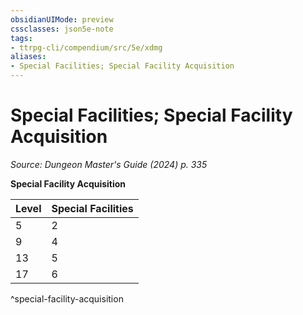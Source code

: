```yaml
---
obsidianUIMode: preview
cssclasses: json5e-note
tags:
- ttrpg-cli/compendium/src/5e/xdmg
aliases:
- Special Facilities; Special Facility Acquisition
---
```

# Special Facilities; Special Facility Acquisition
*Source: Dungeon Master's Guide (2024) p. 335* 

**Special Facility Acquisition**

| Level | Special Facilities |
|-------|--------------------|
| 5 | 2 |
| 9 | 4 |
| 13 | 5 |
| 17 | 6 |
^special-facility-acquisition
